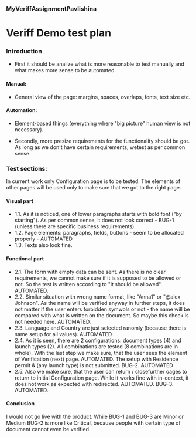 ### MyVeriffAssignmentPavlishina
# Veriff Demo test plan

### Introduction

- First it should be analize what is more reasonable to test manually and what makes more sense to be automated.

#### Manual:
- General view of the page: margins, spaces, overlaps, fonts, text size etc.

#### Automation:
- Element-based things (everything where "big picture" human view is not necessary).

- Secondly, more presize requirements for the functionality should be got. As long as we don't have certain requirements, wetest as per common sense.

### Test sections:

In current work only Configuration page is to be tested. The elements of other pages will be used only to make sure that we got to the right page.

#### Visual part
- 1.1. As it is noticed, one of lower paragraphs starts with bold font ("by starting"). As per common sense, it does not look correct - BUG-1 (unless there are specific business requirements).
- 1.2. Page elements: paragraphs, fields, buttons - seem to be allocated properly - AUTOMATED
- 1.3. Texts also look fine.

#### Functional part
- 2.1. The form with empty data can be sent. As there is no clear requirements, we cannot make sure if it is supposed to be allowed or not. So the test is written according to 
"it should be allowed". AUTOMATED.
- 2.2. Similar situation with wrong name format, like "Anna1" or "@alex Johnson". As the name will be verified anyway in further steps, it does not matter if the user enters
forbidden symwols or not - the name will be compared with what is written on the document. So maybe  this check is not needed here. AUTOMATED.
- 2.3. Language and Country are just selected ranomly (because there is same setup for all values). AUTOMATED
- 2.4. As it is seen, there are 2 configurations: document types (4) and launch types (2). All combinations are tested (8 combinations are in whole). With the last step we make sure,
that the user sees the element of Verification (next) page. AUTOMATED. The setup with Residence permit & (any launch type) is not submitted. BUG-2. AUTOMATED
- 2.5. Also we make sure, that the user can return / closefurther oages to return to initial Configuration page. While it works fine with in-context, it does not work as expected 
with redirected. AUTOMATED. BUG-3. AUTOMATED.

#### Conclusion
I would not go live with the product. While BUG-1 and BUG-3 are Minor or Medium BUG-2 is more like Critical, because people with certain type of document cannot even be verified.

